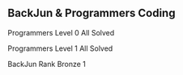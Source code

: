 ## BackJun & Programmers Coding
Programmers Level 0 All Solved
 
Programmers Level 1 All Solved

BackJun Rank Bronze 1
